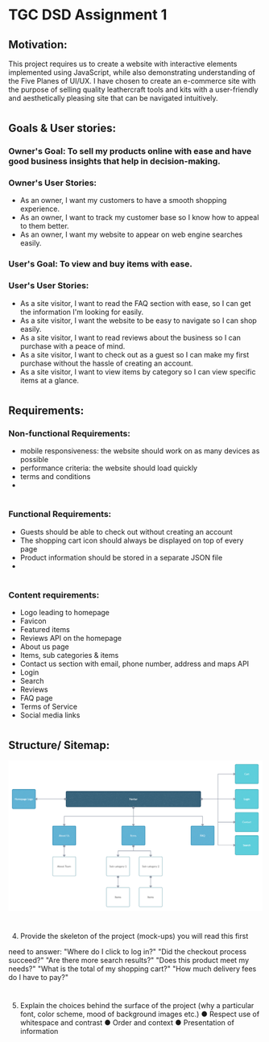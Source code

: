 # **TGC DSD Assignment 1**

## **Motivation:**
This project requires us to create a website with interactive elements implemented using JavaScript, while also demonstrating 
understanding of the Five Planes of UI/UX. I have chosen to create an e-commerce site with the purpose of selling quality leathercraft tools and kits 
with a user-friendly and aesthetically pleasing site that can be navigated intuitively. 

# 
## **Goals & User stories:**

### Owner's Goal:  To sell my products online with ease and have good business insights that help in decision-making. 

### Owner's User Stories:
-  As an owner, I want my customers to have a smooth shopping experience. 
-  As an owner, I want to track my customer base so I know how to appeal to them better. 
-  As an owner, I want my website to appear on web engine searches easily. 

### User's Goal: To view and buy items with ease. 

### User's User Stories:
- As a site visitor, I want to read the FAQ section with ease, so I can get the information I'm looking for easily.
- As a site visitor, I want the website to be easy to navigate so I can shop easily. 
- As a site visitor, I want to read reviews about the business so I can purchase with a peace of mind. 
- As a site visitor, I want to check out as a guest so I can make my first purchase without the hassle of creating an account. 
- As a site visitor, I want to view items by category so I can view specific items at a glance. 

# 
<!-- 2. List down the scope of the project (features and requirements, non-technical requirements, content requirements) 
Non-functional Requirements (general characteristics): -->
## **Requirements:** 

### Non-functional Requirements: 
- mobile responsiveness: the website should work on as many devices as possible
- performance criteria: the website should load quickly
- terms and conditions
- 

# 
### Functional Requirements:
<!-- (how product behaves - feature, mandatory) -->
- Guests should be able to check out without creating an account
- The shopping cart icon should always be displayed on top of every page
- Product information should be stored in a separate JSON file
- 

# 
### Content requirements:
- Logo leading to homepage
- Favicon
- Featured items
- Reviews API on the homepage
- About us page
- Items, sub categories & items
- Contact us section with email, phone number, address and maps API
- Login
- Search
- Reviews
- FAQ page 
- Terms of Service
- Social media links

# 
## Structure/ Sitemap: 
![](pictures/sitemap.jpg)

# 
4. Provide the skeleton of the project (mock-ups) 
you will read this first

need to answer:
"Where do I click to log in?"
"Did the checkout process succeed?"
"Are there more search results?"
"Does this product meet my needs?"
"What is the total of my shopping cart?"
"How much delivery fees do I have to pay?"

# 
5. Explain the choices behind the surface of the project (why a particular font, color scheme, mood of background images etc.)
● Respect use of whitespace and contrast
● Order and context
● Presentation of information

